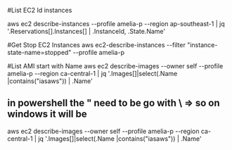 #List EC2 Id instances

aws ec2 describe-instances --profile amelia-p --region ap-southeast-1 | jq '.Reservations[].Instances[] | .InstanceId, .State.Name'   

#Get Stop EC2 Instances
aws ec2-describe-instances --filter "instance-state-name=stopped" --profile amelia-p 

#List AMI start with Name
aws ec2 describe-images --owner self --profile amelia-p --region ca-central-1 | jq '.Images[]|select(.Name |contains("iasaws")) | .Name'

## in powershell the " need to be go with \ => so on windows it will be 


aws ec2 describe-images --owner self --profile amelia-p --region ca-central-1 | jq '.Images[]|select(.Name |contains(\"iasaws\")) | .Name'